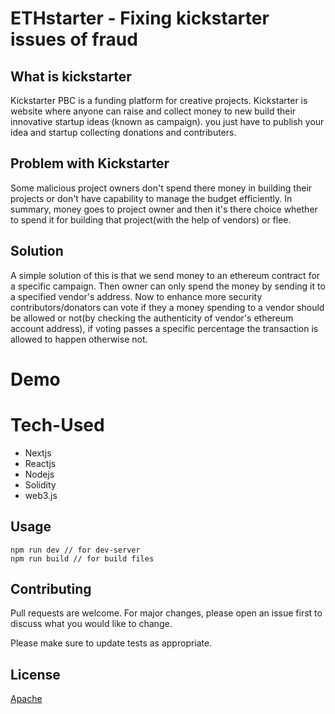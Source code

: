 # ETHstarter - Fixing kickstarter issues of fraud

## What is kickstarter
Kickstarter PBC is a funding platform for creative projects. Kickstarter is website where anyone can raise and collect money to new build their innovative startup ideas (known as campaign). you just have to publish your idea and startup collecting donations and contributers.

## Problem with Kickstarter
Some malicious project owners don't spend there money in building their projects or don't have capability to manage the budget efficiently. In summary, money goes to project owner and then it's there choice whether to spend it for building that project(with the help of vendors) or flee.

## Solution
A simple solution of this is that we send money to an ethereum contract for a specific campaign. Then owner can only spend the money by sending it to a specified vendor's address. Now to enhance more security contributors/donators can vote if they a money spending to a vendor should be allowed or not(by checking the authenticity of vendor's ethereum account address), if voting passes a specific percentage the transaction is allowed to happen otherwise not.

# Demo

# Tech-Used
- Nextjs
- Reactjs
- Nodejs
- Solidity
- web3.js

## Usage
```node
npm run dev // for dev-server
npm run build // for build files
```

## Contributing
Pull requests are welcome. For major changes, please open an issue first to discuss what you would like to change.

Please make sure to update tests as appropriate.

## License
[Apache](https://choosealicense.com/licenses/apache-2.0/)
